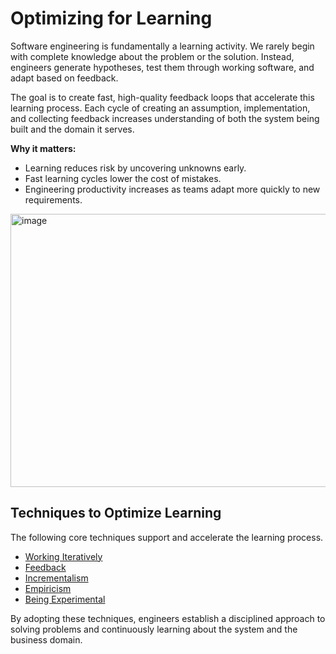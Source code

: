 # Optimizing for Learning

Software engineering is fundamentally a learning activity. We rarely begin with complete knowledge about the problem or the solution. Instead, engineers generate hypotheses, test them through working software, and adapt based on feedback.  

The goal is to create fast, high-quality feedback loops that accelerate this learning process. Each cycle of creating an assumption, implementation, and collecting feedback increases understanding of both the system being built and the domain it serves.  

**Why it matters:**  
- Learning reduces risk by uncovering unknowns early.  
- Fast learning cycles lower the cost of mistakes.  
- Engineering productivity increases as teams adapt more quickly to new requirements.  

<img width="575" height="437" alt="image" src="https://github.com/user-attachments/assets/a2222ebb-7b75-42b6-b13e-012c65d1034e" />

## Techniques to Optimize Learning

The following core techniques support and accelerate the learning process.

- [Working Iteratively](./WorkingIteratively/README.md)  
- [Feedback](./Feedback/README.md)  
- [Incrementalism](./Incrementalism/README.md)  
- [Empiricism](./Empiricism/README.md)  
- [Being Experimental](./Experimentalism/README.md)  


By adopting these techniques, engineers establish a disciplined approach to solving problems and continuously learning about the system and the business domain.
